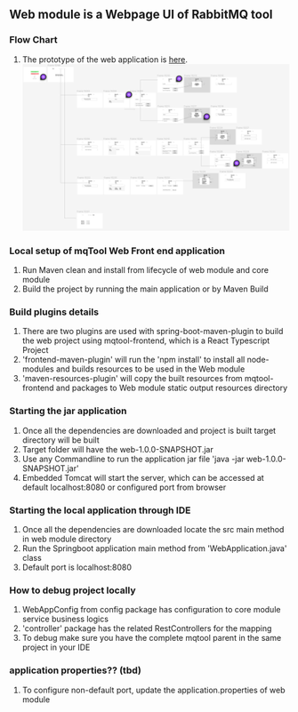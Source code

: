 ## Web module is a Webpage UI of RabbitMQ tool

### Flow Chart
1. The prototype of the web application is [here](https://www.figma.com/file/CDcqn0wNXUCX0klF6UGiye/MQTOOL?type=design&mode=design&t=v3eZzM1JEsD8LUFN-0).
![img.png](img.png)

### Local setup of mqTool Web Front end application
1. Run Maven clean and install from lifecycle of web module and core module
2. Build the project by running the main application or by Maven Build

### Build plugins details
1. There are two plugins are used with spring-boot-maven-plugin to build the web project using mqtool-frontend, which is a React Typescript Project
2. 'frontend-maven-plugin' will run the 'npm install' to install all node-modules and builds resources to be used in the Web module
3. 'maven-resources-plugin' will copy the built resources from mqtool-frontend and packages to Web module static output resources directory

### Starting the jar application
1. Once all the dependencies are downloaded and project is built target directory will be built
2. Target folder will have the web-1.0.0-SNAPSHOT.jar
3. Use any Commandline to run the application jar file 'java -jar web-1.0.0-SNAPSHOT.jar'
4. Embedded Tomcat will start the server, which can be accessed at default localhost:8080 or configured port from browser

### Starting the local application through IDE
1. Once all the dependencies are downloaded locate the src main method in web module directory
2. Run the Springboot application main method from 'WebApplication.java' class
3. Default port is localhost:8080

### How to debug project locally
1. WebAppConfig from config package has configuration to core module service business logics
2. 'controller' package has the related RestControllers for the mapping
3. To debug make sure you have the complete mqtool parent in the same project in your IDE

### application properties?? (tbd)
1. To configure non-default port, update the application.properties of web module